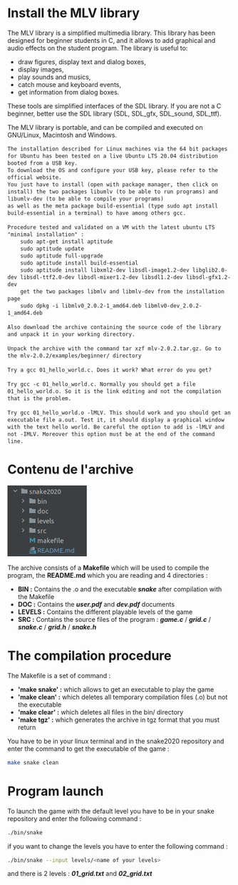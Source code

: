 # Install the MLV library
The MLV library is a simplified multimedia library. This library has been designed for beginner students in C, and it allows to add graphical and audio effects on the student program. The library is useful to:

* draw figures, display text and dialog boxes,
* display images,
* play sounds and musics,
* catch mouse and keyboard events,
* get information from dialog boxes.

These tools are simplified interfaces of the SDL library. If you are not a C beginner, better use the SDL library (SDL, SDL_gfx, SDL_sound, SDL_ttf).

The MLV library is portable, and can be compiled and executed on GNU/Linux, Macintosh and Windows.


    The installation described for Linux machines via the 64 bit packages for Ubuntu has been tested on a live Ubuntu LTS 20.04 distribution booted from a USB key. 
    To download the OS and configure your USB key, please refer to the official website. 
    You just have to install (open with package manager, then click on install) the two packages libumlv (to be able to run programs) and libumlv-dev (to be able to compile your programs)
    as well as the meta package build-essential (type sudo apt install build-essential in a terminal) to have among others gcc.

    Procedure tested and validated on a VM with the latest ubuntu LTS "minimal installation" :
        sudo apt-get install aptitude
        sudo aptitude update
        sudo aptitude full-upgrade
        sudo aptitude install build-essential
        sudo aptitude install libxml2-dev libsdl-image1.2-dev libglib2.0-dev libsdl-ttf2.0-dev libsdl-mixer1.2-dev libsdl1.2-dev libsdl-gfx1.2-dev
        get the two packages libmlv and libmlv-dev from the installation page
        sudo dpkg -i libmlv0_2.0.2-1_amd64.deb libmlv0-dev_2.0.2-1_amd64.deb

    Also download the archive containing the source code of the library and unpack it in your working directory.

    Unpack the archive with the command tar xzf mlv-2.0.2.tar.gz. Go to the mlv-2.0.2/examples/beginner/ directory

    Try a gcc 01_hello_world.c. Does it work? What error do you get?

    Try gcc -c 01_hello_world.c. Normally you should get a file 01_hello_world.o. So it is the link editing and not the compilation that is the problem.
    
    Try gcc 01_hello_world.o -lMLV. This should work and you should get an executable file a.out. Test it, it should display a graphical window with the text hello world. Be careful the option to add is -lMLV and not -IMLV. Moreover this option must be at the end of the command line.

# Contenu de l'archive 

![img.png](doc/img.png)

The archive consists of a **Makefile** which will be used to compile the program, the **README.md** which you are reading and
4 directories :
* **BIN :** Contains the .o and the executable ***snake*** after compilation with the Makefile
* **DOC :** Contains the ***user.pdf*** and ***dev.pdf*** documents
* **LEVELS :** Contains the different playable levels of the game
* **SRC :** Contains the source files of the program : ***game.c*** / ***grid.c*** / ***snake.c*** / ***grid.h*** / ***snake.h***

# The compilation procedure

The Makefile is a set of command :

* **'make snake' :** which allows to get an executable to play the game
* **'make clean' :** which deletes all temporary compilation files (.o) but not the executable
* **'make clear' :** which deletes all files in the bin/ directory
* **'make tgz' :** which generates the archive in tgz format that you must return

You have to be in your linux terminal and in the snake2020 repository and enter the command to get the executable of the game :
```bash
make snake clean
```

# Program launch

To launch the game with the default level you have to be in your snake repository and enter the following command :
```bash
./bin/snake
```
if you want to change the levels you have to enter the following command : 
```bash
./bin/snake --input levels/<name of your levels>
```
and there is 2 levels : ***01_grid.txt*** and ***02_grid.txt***